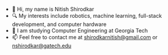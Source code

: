 - 👋 Hi, my name is Nitish Shirodkar
- 🔍 My interests include robotics, machine learning, full-stack development, and computer hardware
- 🏫 I am studying Computer Engineering at Georgia Tech
- 📫 Feel free to contact me at shirodkarnitish@gmail.com or nshirodkar@gatech.edu

<!--
**redfrog0479/redfrog0479** is a ✨ _special_ ✨ repository because its `README.md` (this file) appears on your GitHub profile.

Here are some ideas to get you started:

- 🔭 I’m currently working on ...
- 🌱 I’m currently learning ...
- 👯 I’m looking to collaborate on ...
- 🤔 I’m looking for help with ...
- 💬 Ask me about ...
- 📫 How to reach me: ...
- 😄 Pronouns: ...
- ⚡ Fun fact: ...
-->
